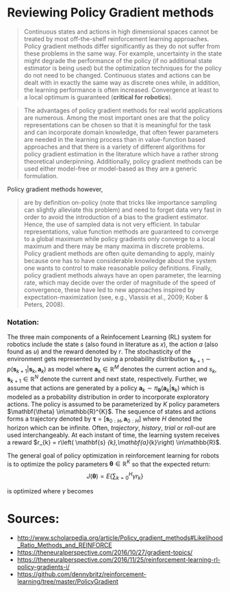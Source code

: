 # Reviewing Policy Gradient methods

>Continuous states and actions in high dimensional spaces cannot be treated by most off-the-shelf reinforcement learning approaches. Policy gradient methods differ significantly as they do not suffer from these problems in the same way. For example, uncertainty in the state might degrade the performance of the policy (if no additional state estimator is being used) but the optimization techniques for the policy do not need to be changed. Continuous states and actions can be dealt with in exactly the same way as discrete ones while, in addition, the learning performance is often increased. Convergence at least to a local optimum is guaranteed (**critical for robotics**).

>The advantages of policy gradient methods for real world applications are numerous. Among the most important ones are that the policy representations can be chosen so that it is meaningful for the task and can incorporate domain knowledge, that often fewer parameters are needed in the learning process than in value-function based approaches and that there is a variety of different algorithms for policy gradient estimation in the literature which have a rather strong theoretical underpinning. Additionally, policy gradient methods can be used either model-free or model-based as they are a generic formulation.

Policy gradient methods however,
> are by definition on-policy (note that tricks like importance sampling can slightly alleviate this problem) and need to forget data very fast in order to avoid the introduction of a bias to the gradient estimator. Hence, the use of sampled data is not very efficient. In tabular representations, value function methods are guaranteed to converge to a global maximum while policy gradients only converge to a local maximum and there may be many maxima in discrete problems. Policy gradient methods are often quite demanding to apply, mainly because one has to have considerable knowledge about the system one wants to control to make reasonable policy definitions. Finally, policy gradient methods always have an open parameter, the learning rate, which may decide over the order of magnitude of the speed of convergence, these have led to new approaches inspired by expectation-maximization (see, e.g., Vlassis et al., 2009; Kober & Peters, 2008).


### Notation:
The three main components of a Reinfocement Learning (RL) system for robotics include the state $s$ (also found in literature as $x$), the action $a$ (also found as $u$) and the reward denoted by $r$. The stochasticity of the environment gets represented by using a probability distribution $\mathbf{s}_{k+1}\sim p\left(  \mathbf{s} _{k+1}\left\vert \mathbf{s}_{k},\mathbf{a}_{k}\right.  \right)$ as model where $\mathbf{a}_{k}\in\mathbb{R}^{M}$ denotes the current action and $s_k$, $\mathbf{s}_{k+1}\in\mathbb{R}^{N}$ denote the current and next state, respectively. Further, we assume that actions are generated by a policy $\mathbf{a}_{k} \sim\pi_{\mathbf{\theta}}\left( \mathbf{a}_{k}\left\vert \mathbf{s}_{k}\right.  \right)$ which is modeled as a probability distribution in order to incorporate exploratory actions. The policy is assumed to be parameterized by $K$ policy parameters $\mathbf{\theta} \in\mathbb{R}^{K}\$. The sequence of states and actions forms a trajectory denoted by $\mathbf{\tau}=[\mathbf{s}_{0:H},\mathbf{a}_{0:H}]$ where $H$ denoted the horizon which can be infinite. Often, *trajectory*, *history*, *trial* or *roll-out* are used interchangeably. At each instant of time, the learning system receives a reward $r_{k} = r\left(  \mathbf{s} _{k},\mathbf{a}_{k}\right)
\in\mathbb{R}\$.

The general goal of policy optimization in reinforcement learning for robots is to optimize the policy parameters $\mathbf{\theta}\in\mathbb{R}^{K}$ so that the expected return:
$$
J\left(  \mathbf{\theta}\right)  =E\left\{  \sum\nolimits_{k=0}^{H}\gamma
r_{k}\right\}
$$

is optimized where $\gamma$ becomes


# Sources:
- http://www.scholarpedia.org/article/Policy_gradient_methods#Likelihood_Ratio_Methods_and_REINFORCE
- https://theneuralperspective.com/2016/10/27/gradient-topics/
- https://theneuralperspective.com/2016/11/25/reinforcement-learning-rl-policy-gradients-i/
- https://github.com/dennybritz/reinforcement-learning/tree/master/PolicyGradient
